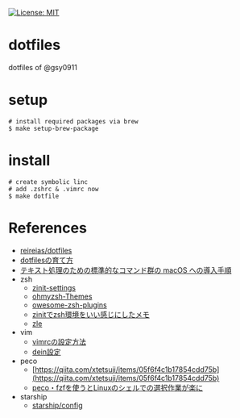 
[![License: MIT](https://img.shields.io/badge/License-MIT-yellow.svg)](https://opensource.org/licenses/MIT)

# dotfiles
dotfiles of @gsy0911

# setup

```
# install required packages via brew
$ make setup-brew-package
```

# install

```
# create symbolic linc
# add .zshrc & .vimrc now
$ make dotfile
```

# References

- [reireias/dotfiles](https://github.com/reireias/dotfiles)
- [dotfilesの育て方](https://qiita.com/reireias/items/b33b5c824a56dc89e1f7)
- [テキスト処理のための標準的なコマンド群の macOS への導入手順](https://qiita.com/eumesy/items/3bb39fc783c8d4863c5f)
- zsh
    - [zinit-settings](https://ktrysmt.github.io/blog/switch-zgen-to-zinit/)
    - [ohmyzsh-Themes](https://github.com/ohmyzsh/ohmyzsh/wiki/Themes)
    - [owesome-zsh-plugins](https://github.com/unixorn/awesome-zsh-plugins)
    - [zinitでzsh環境をいい感じにしたメモ](https://qiita.com/crossroad0201/items/17270127732dc20fa8b2)
    - [zle](https://dev.classmethod.jp/articles/zsh-zle-introduction/)
- vim
    - [vimrcの設定方法](https://qiita.com/iwaseasahi/items/0b2da68269397906c14c)
    - [dein設定](https://knowledge.sakura.ad.jp/23248/)
- peco
    - [https://qiita.com/xtetsuji/items/05f6f4c1b17854cdd75b](https://qiita.com/xtetsuji/items/05f6f4c1b17854cdd75b)
    - [peco・fzfを使うとLinuxのシェルでの選択作業が楽に](https://www.kwbtblog.com/entry/2019/05/29/023911)
- starship
    - [starship/config](https://starship.rs/config/)